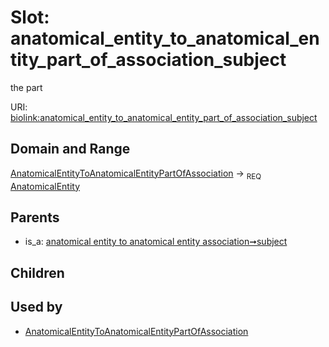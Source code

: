 
# Slot: anatomical_entity_to_anatomical_entity_part_of_association_subject


the part

URI: [biolink:anatomical_entity_to_anatomical_entity_part_of_association_subject](https://w3id.org/biolink/vocab/anatomical_entity_to_anatomical_entity_part_of_association_subject)


## Domain and Range

[AnatomicalEntityToAnatomicalEntityPartOfAssociation](AnatomicalEntityToAnatomicalEntityPartOfAssociation.md) ->  <sub>REQ</sub>
 [AnatomicalEntity](AnatomicalEntity.md)

## Parents

 *  is_a: [anatomical entity to anatomical entity association➞subject](anatomical_entity_to_anatomical_entity_association_subject.md)

## Children


## Used by

 * [AnatomicalEntityToAnatomicalEntityPartOfAssociation](AnatomicalEntityToAnatomicalEntityPartOfAssociation.md)
